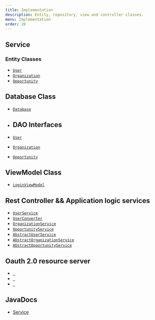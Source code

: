 ```yaml
---
title: Implementation
description: Entity, repository, view and controller classes.
menu: Implementation
order: 20
---
```


## Service

### Entity Classes

* [`User`](https://github.com/the-volunteer-network/tvn-service/blob/main/src/main/java/edu/cnm/deepdive/tvnservice/model/entity/User.java)
* [`Organization`](https://github.com/the-volunteer-network/tvn-service/blob/main/src/main/java/edu/cnm/deepdive/tvnservice/model/entity/Organization.java)
* [`Opportunity`](https://github.com/the-volunteer-network/tvn-service/blob/main/src/main/java/edu/cnm/deepdive/tvnservice/model/entity/Opportunity.java)

## Database Class

- [`Database`]()

- ## DAO Interfaces 

- [`User`](https://github.com/the-volunteer-network/tvn-service/blob/main/src/main/java/edu/cnm/deepdive/tvnservice/model/dao/UserRepository.java)
- [`Organization`](https://github.com/the-volunteer-network/tvn-service/blob/main/src/main/java/edu/cnm/deepdive/tvnservice/model/dao/OrganizationRepository.java)
- [`Opportunity`](https://github.com/the-volunteer-network/tvn-service/blob/main/src/main/java/edu/cnm/deepdive/tvnservice/model/dao/OpportunityRepository.java)


## ViewModel Class

- [`LoginViewModel`](https://github.com/the-volunteer-network/tvn-client/tree/main/app/src/main/java/edu/cnm/deepdive/tvnclient/viewmodel)


## Rest Controller && Application logic services

- [`UserService`](https://github.com/the-volunteer-network/tvn-service/blob/main/src/main/java/edu/cnm/deepdive/tvnservice/service/UserService.java)
- [`UserConverter`](https://github.com/the-volunteer-network/tvn-service/blob/main/src/main/java/edu/cnm/deepdive/tvnservice/service/UserConverter.java)
- [`OrganizationService`](https://github.com/the-volunteer-network/tvn-service/blob/main/src/main/java/edu/cnm/deepdive/tvnservice/service/OrganizationService.java)
- [`OpportunityService`](https://github.com/the-volunteer-network/tvn-service/blob/main/src/main/java/edu/cnm/deepdive/tvnservice/service/OpportunityService.java)
- [`AbstractUserService`](https://github.com/the-volunteer-network/tvn-service/blob/main/src/main/java/edu/cnm/deepdive/tvnservice/service/AbstractUserService.java)
- [`AbstractOrganizationService`](https://github.com/the-volunteer-network/tvn-service/blob/main/src/main/java/edu/cnm/deepdive/tvnservice/service/AbstractOrganizationService.java)
- [`AbstractOpportunityService`](https://github.com/the-volunteer-network/tvn-service/blob/main/src/main/java/edu/cnm/deepdive/tvnservice/service/AbstractOpportunityService.java)

## Oauth 2.0 resource server

- [` `]()
- [` `]()
- [` `]()

## JavaDocs

- [Service](apidocs/service/)




